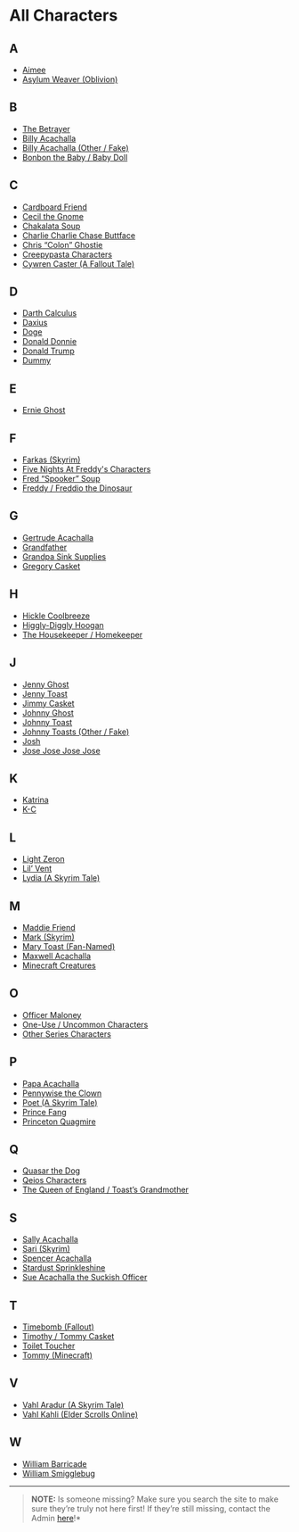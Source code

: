 # All Characters

## **A**
- [Aimee](./5.Characters/Aimee.md)
- [Asylum Weaver \(Oblivion)]()

## **B**
- [The Betrayer]()
- [Billy Acachalla](./5.Characters/Billy_Acachalla.md)
- [Billy Acachalla \(Other / Fake)]()
- [Bonbon the Baby / Baby Doll]()

## **C**
- [Cardboard Friend](./5.Characters/Cardboard_Friend.md)
- [Cecil the Gnome]()
- [Chakalata Soup](./5.Characters/Chakalata_Soup.md)
- [Charlie Charlie Chase Buttface]()
- [Chris “Colon” Ghostie](./5.Characters/Chris_Colon_Ghostie.md)
- [Creepypasta Characters](./5.Characters/Creepypastas.md)
- [Cywren Caster \(A Fallout Tale)]()

## **D**
- [Darth Calculus]()
- [Daxius]()
- [Doge]()
- [Donald Donnie]()
- [Donald Trump]()
- [Dummy]()

## **E**
- [Ernie Ghost]()

## **F**
- [Farkas \(Skyrim)]()
- [Five Nights At Freddy's Characters](./5.Characters/FNAF_Animatronics.md)
- [Fred “Spooker” Soup](./5.Characters/Fred_Spooker_Soup.md)
- [Freddy / Freddio the Dinosaur]()

## **G**
- [Gertrude Acachalla](./5.Characters/Gertrude_Acachalla.md)
- [Grandfather]()
- [Grandpa Sink Supplies]()
- [Gregory Casket](./5.Characters/Gregory_Casket.md)

## **H**
- [Hickle Coolbreeze]()
- [Higgly-Diggly Hoogan](./5.Characters/Higgly-Diggly_Hoogan.md)
- [The Housekeeper / Homekeeper](./5.Characters/Housekeeper.md)

## **J**
- [Jenny Ghost]()
- [Jenny Toast]()
- [Jimmy Casket](./5.Characters/Jimmy_Casket.md)
- [Johnny Ghost](./5.Characters/Johnny_Ghost.md)
- [Johnny Toast](./5.Characters/Johnny_Toast.md)
- [Johnny Toasts \(Other / Fake)]()
- [Josh]()
- [Jose Jose Jose Jose]()

## **K**
- [Katrina]()
- [K-C]()

## **L**
- [Light Zeron]()
- [Lil’ Vent]()
- [Lydia \(A Skyrim Tale)]()

## **M**
- [Maddie Friend](./5.Characters/Maddie_Friend.md)
- [Mark \(Skyrim)]()
- [Mary Toast \(Fan-Named)]()
- [Maxwell Acachalla](./5.Characters/Maxwell_Acachalla.md)
- [Minecraft Creatures]()

## **O**
- [Officer Maloney](./5.Characters/Officer_Maloney.md)
- [One-Use / Uncommon Characters](./5.Characters/One-Use_Uncommon.md)
- [Other Series Characters]()

## **P**
- [Papa Acachalla](./5.Characters/Papa_Acachalla.md)
- [Pennywise the Clown]()
- [Poet \(A Skyrim Tale)]()
- [Prince Fang]()
- [Princeton Quagmire](./5.Characters/Princeton_Quagmire.md)

## **Q**
- [Quasar the Dog](./5.Characters/Quasar_the_Dog.md)
- [Qeios Characters]()
- [The Queen of England / Toast’s Grandmother](./5.Characters/Queen_of_England.md)

## **S**
- [Sally Acachalla](./5.Characters/Sally_Acachalla.md)
- [Sari \(Skyrim)]()
- [Spencer Acachalla]()
- [Stardust Sprinkleshine]()
- [Sue Acachalla the Suckish Officer](./5.Characters/Sue_Acachalla-Suckish_Officer.md)

## **T**
- [Timebomb \(Fallout)]()
- [Timothy / Tommy Casket]()
- [Toilet Toucher](./5.Characters/Toilet_Toucher.md)
- [Tommy \(Minecraft)]()

## **V**
- [Vahl Aradur \(A Skyrim Tale)]()
- [Vahl Kahli \(Elder Scrolls Online)]()

## **W**
- [William Barricade](./5.Characters/William_Barricade.md)
- [William Smigglebug]()

----

> **NOTE:** Is someone missing? Make sure you search the site to make sure they’re truly not here first! If they’re still missing, contact the Admin [here](./chapter_2.md)!*